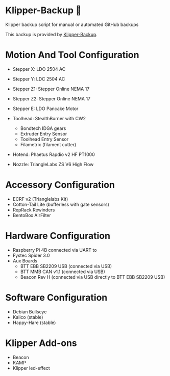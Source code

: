 # Klipper-Backup 💾 
Klipper backup script for manual or automated GitHub backups 

This backup is provided by [Klipper-Backup](https://github.com/Staubgeborener/klipper-backup).

# Motion And Tool Configuration

- Stepper X: LDO 2504 AC
- Stepper Y: LDC 2504 AC
- Stepper Z1: Stepper Online NEMA 17
- Stepper Z2: Stepper Online NEMA 17
- Stepper E: LDO Pancake Motor

- Toolhead: StealthBurner with CW2
    - Bondtech IDGA gears
    - Extruder Entry Sensor
    - Toolhead Entry Sensor
    - Filametrix (filament cutter)
- Hotend: Phaetus Rapdio v2 HF PT1000
- Nozzle: TriangleLabs ZS V6 High Flow

# Accessory Configuration

- ECRF v2 (Trianglelabs Kit)
- Cotton-Tail Lite (bufferless with gate sensors)
- RepRack Rewinders
- BentoBox AirFilter

# Hardware Configuration

- Raspberry Pi 4B connected via UART to
- Fystec Spider 3.0
- Aux Boards
  - BTT EBB SB2209 USB (connected via USB)
  - BTT MMB CAN v1.1 (connected via USB)
  - Beacon Rev H (connected via USB directly to BTT EBB SB2209 USB)  

# Software Configuration
- Debian Bullseye
- Kalico (stable)
- Happy-Hare (stable)

# Klipper Add-ons

- Beacon
- KAMP
- Klipper led-effect
